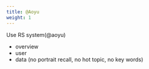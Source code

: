 ```yaml
---
title: @Aoyu
weight: 1
---
```


Use RS system(@aoyu)
- overview
- user
- data
(no portrait recall, no hot topic, no key words)